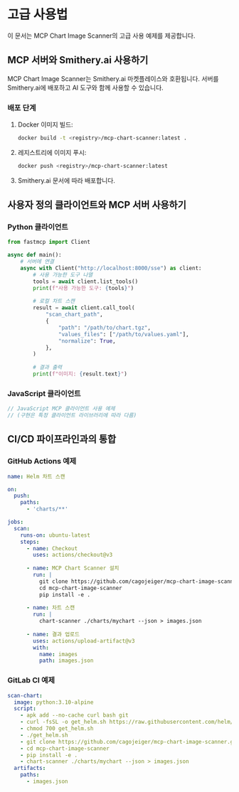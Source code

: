 # 고급 사용법

이 문서는 MCP Chart Image Scanner의 고급 사용 예제를 제공합니다.

## MCP 서버와 Smithery.ai 사용하기

MCP Chart Image Scanner는 Smithery.ai 마켓플레이스와 호환됩니다. 서버를 Smithery.ai에 배포하고 AI 도구와 함께 사용할 수 있습니다.

### 배포 단계

1. Docker 이미지 빌드:
   ```bash
   docker build -t <registry>/mcp-chart-scanner:latest .
   ```

2. 레지스트리에 이미지 푸시:
   ```bash
   docker push <registry>/mcp-chart-scanner:latest
   ```

3. Smithery.ai 문서에 따라 배포합니다.

## 사용자 정의 클라이언트와 MCP 서버 사용하기

### Python 클라이언트

```python
from fastmcp import Client

async def main():
    # 서버에 연결
    async with Client("http://localhost:8000/sse") as client:
        # 사용 가능한 도구 나열
        tools = await client.list_tools()
        print(f"사용 가능한 도구: {tools}")
        
        # 로컬 차트 스캔
        result = await client.call_tool(
            "scan_chart_path",
            {
                "path": "/path/to/chart.tgz",
                "values_files": ["/path/to/values.yaml"],
                "normalize": True,
            },
        )
        
        # 결과 출력
        print(f"이미지: {result.text}")
```

### JavaScript 클라이언트

```javascript
// JavaScript MCP 클라이언트 사용 예제
// (구현은 특정 클라이언트 라이브러리에 따라 다름)
```

## CI/CD 파이프라인과의 통합

### GitHub Actions 예제

```yaml
name: Helm 차트 스캔

on:
  push:
    paths:
      - 'charts/**'

jobs:
  scan:
    runs-on: ubuntu-latest
    steps:
      - name: Checkout
        uses: actions/checkout@v3
      
      - name: MCP Chart Scanner 설치
        run: |
          git clone https://github.com/cagojeiger/mcp-chart-image-scanner.git
          cd mcp-chart-image-scanner
          pip install -e .
      
      - name: 차트 스캔
        run: |
          chart-scanner ./charts/mychart --json > images.json
      
      - name: 결과 업로드
        uses: actions/upload-artifact@v3
        with:
          name: images
          path: images.json
```

### GitLab CI 예제

```yaml
scan-chart:
  image: python:3.10-alpine
  script:
    - apk add --no-cache curl bash git
    - curl -fsSL -o get_helm.sh https://raw.githubusercontent.com/helm/helm/main/scripts/get-helm-3
    - chmod 700 get_helm.sh
    - ./get_helm.sh
    - git clone https://github.com/cagojeiger/mcp-chart-image-scanner.git
    - cd mcp-chart-image-scanner
    - pip install -e .
    - chart-scanner ./charts/mychart --json > images.json
  artifacts:
    paths:
      - images.json
```
